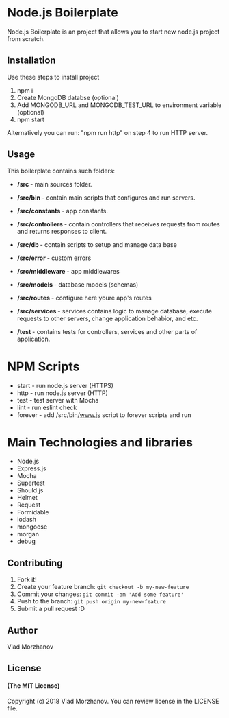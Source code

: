 # Node.js Boilerplate

Node.js Boilerplate is an project that allows you to start new node.js project from scratch.

## Installation

Use these steps to install project
1. npm i
2. Create MongoDB databse (optional)
3. Add MONGODB_URL and MONGODB_TEST_URL to environment variable (optional)
4. npm start

Alternatively you can run: "npm run http" on step 4 to run HTTP server. 

## Usage

This boilerplate contains such folders:

* <b>/src </b> - main sources folder.
* <b>/src/bin </b> - contain main scripts that configures and run servers.
* <b>/src/constants </b> - app constants.
* <b>/src/controllers </b> - contain controllers that receives requests from routes and returns responses to client. 
* <b>/src/db </b> - contain scripts to setup and manage data base
* <b>/src/error </b> - custom errors
* <b>/src/middleware </b> - app middlewares
* <b>/src/models </b> - database models (schemas)
* <b>/src/routes </b> - configure here youre app's routes
* <b>/src/services </b> - services contains logic to manage database, execute requests to other servers, change application behabior, and etc.

* <b>/test </b> - contains tests for controllers, services and other parts of application.

# NPM Scripts

* start - run node.js server (HTTPS)
* http - run node.js server (HTTP)
* test - test server with Mocha
* lint - run eslint check
* forever - add /src/bin/www.js script to forever scripts and run

# Main Technologies and libraries

* Node.js
* Express.js
* Mocha
* Supertest
* Should.js
* Helmet
* Request
* Formidable
* lodash
* mongoose
* morgan
* debug

## Contributing

1. Fork it!
2. Create your feature branch: `git checkout -b my-new-feature`
3. Commit your changes: `git commit -am 'Add some feature'`
4. Push to the branch: `git push origin my-new-feature`
5. Submit a pull request :D

## Author

Vlad Morzhanov

## License

#### (The MIT License)

Copyright (c) 2018 Vlad Morzhanov.
You can review license in the LICENSE file.
